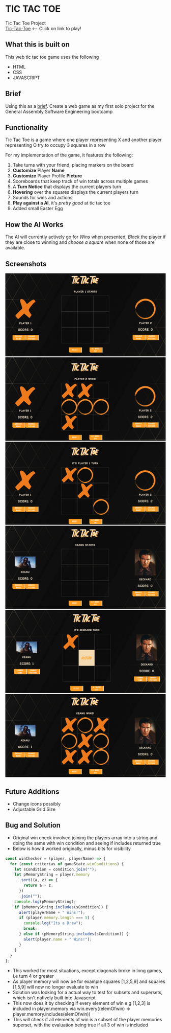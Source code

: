 # TIC TAC TOE

Tic Tac Toe Project <br/>
[Tic-Tac-Toe](https://johnson-mintyc.github.io/TicTacToe-Project/) <-- Click on link to play!

## What this is built on

This web tic tac toe game uses the following

- HTML
- CSS
- JAVASCRIPT

## Brief

Using this as a [brief](https://git.generalassemb.ly/seir59anz/seir59anz-course-materials/tree/main/unit1/project).
Create a web game as my first solo project for the General Assembly Software Engineering bootcamp

## Functionality

Tic Tac Toe is a game where one player representing X and another player representing O try to occupy 3 squares in a row

For my implementation of the game, it features the following:

1. Take turns with your friend, placing markers on the board
1. **Customize** Player **Name**
1. **Customize** Player Profile **Picture**
1. Scoreboards that keep track of win totals across multiple games
1. A **Turn Notice** that displays the current players turn
1. **Hovering** over the squares displays the current players turn
1. Sounds for wins and actions
1. **Play against a AI**, it's _pretty good_ at tic tac toe
1. Added small Easter Egg

## How the AI Works

The AI will currently actively go for _Wins_ when presented, _Block_ the player if they are close to winning and _choose a square_ when none of those are available.

## Screenshots

![Screenshot1](./Screenshots/Screen%20Shot%202022-06-22%20at%201.44.46%20PM.png)
![Screenshot2](./Screenshots/Screen%20Shot%202022-06-22%20at%205.10.29%20PM.png)
![Screenshot3](./Screenshots/Screen%20Shot%202022-06-22%20at%205.11.05%20PM.png)
![Screenshot4](./Screenshots/Screen%20Shot%202022-06-22%20at%205.38.06%20PM.png)
![Screenshot5](./Screenshots/Screen%20Shot%202022-06-22%20at%205.39.17%20PM.png)
![Screenshot3](./Screenshots/Screen%20Shot%202022-06-22%20at%205.38.31%20PM.png)

## Future Additions

- Change icons possibly
- Adjustable Grid Size

## Bug and Solution

- Original win check involved joining the players array into a string and doing the same with win condition and seeing if includes returned true
- Below is how it worked originally, minus bits for visibility

```js
const winChecker = (player, playerName) => {
  for (const criterias of gameState.winConditions) {
    let sCondition = condition.join("");
    let pMemoryString = player.memory
      .sort((a, z) => {
        return a - z;
      })
      .join("");
    console.log(pMemoryString);
    if (pMemoryString.includes(sCondition)) {
      alert(playerName + " Wins!");
      if (player.memory.length === 5) {
        console.log("Its a Draw");
        break;
      } else if (pMemoryString.includes(sCondition)) {
        alert(player.name + " Wins!");
      }
    }
  }
};
```

- This worked for most situations, except diagonals broke in long games, i.e turn 4 or greater
- As player memory will now be for example squares [1,2,5,9] and squares [1,5,9] will now no longer evaluate to win
- Solution was looking for a actual way to test for subsets and supersets, which isn't natively built into Javascript
- This now does it by checking if every element of win e.g [1,2,3] is included in player.memory via win.every((elemOfwin) => player.memory.includes(elemOfwin))
- This will check if all elements of win is a subset of the player memories superset, with the evaluation being true if all 3 of win is included
